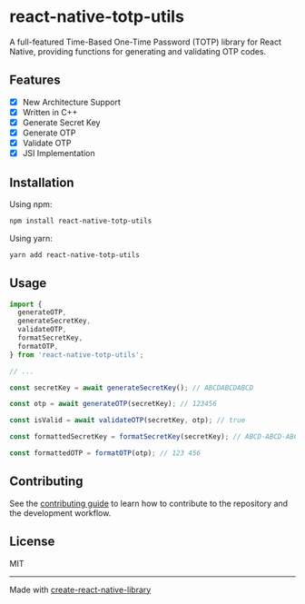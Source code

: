 # react-native-totp-utils

A full-featured Time-Based One-Time Password (TOTP) library for React Native, providing functions for generating and validating OTP codes.

## Features

- [X] New Architecture Support
- [X] Written in C++
- [X] Generate Secret Key
- [X] Generate OTP
- [X] Validate OTP
- [X] JSI Implementation

## Installation

Using npm:

```bash
npm install react-native-totp-utils
```

Using yarn:

```bash
yarn add react-native-totp-utils
```

## Usage

```js
import {
  generateOTP,
  generateSecretKey,
  validateOTP,
  formatSecretKey,
  formatOTP,
} from 'react-native-totp-utils';

// ...

const secretKey = await generateSecretKey(); // ABCDABCDABCD

const otp = await generateOTP(secretKey); // 123456

const isValid = await validateOTP(secretKey, otp); // true

const formattedSecretKey = formatSecretKey(secretKey); // ABCD-ABCD-ABCD-ABCD

const formattedOTP = formatOTP(otp); // 123 456
```

## Contributing

See the [contributing guide](CONTRIBUTING.md) to learn how to contribute to the repository and the development workflow.

## License

MIT

---

Made with [create-react-native-library](https://github.com/callstack/react-native-builder-bob)
